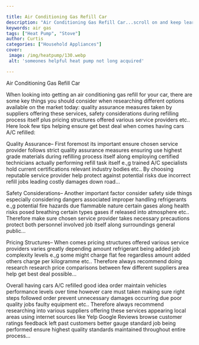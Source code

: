 ```yaml
---

title: Air Conditioning Gas Refill Car
description: "Air Conditioning Gas Refill Car...scroll on and keep learning"
keywords: air gas
tags: ["Heat Pump", "Stove"]
author: Curtis
categories: ["Household Appliances"]
cover: 
 image: /img/heatpump/130.webp
 alt: 'someones helpful heat pump not long acquired'

---
```


Air Conditioning Gas Refill Car 

When looking into getting an air conditioning gas refill for your car, there are some key things you should consider when researching different options available on the market today: quality assurance measures taken by suppliers offering these services, safety considerations during refilling process itself plus pricing structures offered various service providers etc.. Here look few tips helping ensure get best deal when comes having cars A/C refilled: 

 Quality Assurance– First foremost its important ensure chosen service provider follows strict quality assurance measures ensuring use highest grade materials during refilling process itself along employing certified technicians actually performing refill task itself e.,g trained A/C specialists hold current certifications relevant industry bodies etc.. By choosing reputable service provider help protect against potential risks due incorrect refill jobs leading costly damages down road... 

 Safety Considerations– Another important factor consider safety side things especially considering dangers associated improper handling refrigerants e.,g potential fire hazards due flammable nature certain gases along health risks posed breathing certain types gases if released into atmosphere etc.. Therefore make sure chosen service provider takes necessary precautions protect both personnel involved job itself along surroundings general public... 

 Pricing Structures– When comes pricing structures offered various service providers varies greatly depending amount refrigerant being added job complexity levels e.,g some might charge flat fee regardless amount added others charge per kilogramme etc.. Therefore always recommend doing research research price comparisons between few different suppliers area help get best deal possible... 

 Overall having cars A/C refilled good idea order maintain vehicles performance levels over time however care must taken making sure right steps followed order prevent unnecessary damages occurring due poor quality jobs faulty equipment etc.. Therefore always recommend researching into various suppliers offering these services appearing local areas using internet sources like Yelp Google Reviews browse customer ratings feedback left past customers better gauge standard job being performed ensure highest quality standards maintained throughout entire process…
